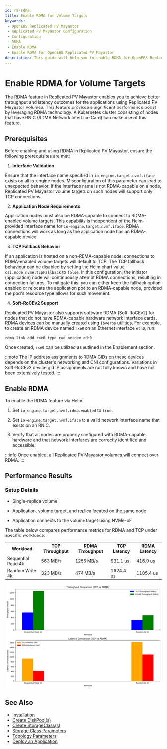 ```yaml
---
id: rs-rdma
title: Enable RDMA for Volume Targets
keywords:
 - OpenEBS Replicated PV Mayastor
 - Replicated PV Mayastor Configuration
 - Configuration
 - RDMA
 - Enable RDMA
 - Enable RDMA for OpenEBS Replicated PV Mayastor
description: This guide will help you to enable RDMA for OpenEBS Replicated PV Mayastor.
---
```


# Enable RDMA for Volume Targets

The RDMA feature in Replicated PV Mayastor enables you to achieve better throughput and latency outcomes for the applications using Replicated PV Mayastor Volumes. This feature provides a significant performance boost by leveraging RDMA technology. A Kubernetes cluster consisting of nodes that have RNIC (RDMA Network Interface Card) can make use of this feature.

## Prerequisites

Before enabling and using RDMA in Replicated PV Mayastor, ensure the following prerequisites are met:

1. **Interface Validation**

  Ensure that the interface name specified in `io-engine.target.nvmf.iface` exists on all io-engine nodes. Misconfiguration of this parameter can lead to unexpected behavior.
  If the interface name is not RDMA-capable on a node, Replicated PV Mayastor volume targets on such nodes will support only TCP connections.

2. **Application Node Requirements**

  Application nodes must also be RDMA-capable to connect to RDMA-enabled volume targets. This capability is independent of the Helm-provided interface name for `io-engine.target.nvmf.iface`. RDMA connections will work as long as the application node has an RDMA-capable device.

3. **TCP Fallback Behavior**

  If an application is hosted on a non-RDMA-capable node, connections to RDMA-enabled volume targets will default to TCP. The TCP fallback behaviour can be disabled by setting the Helm chart value `csi.node.nvme.tcpFallback` to `false`. In this configuration, the initiator (application) node will continuously attempt RDMA connections, resulting in connection failures. To mitigate this, you can either keep the fallback option enabled or relocate the application pod to an RDMA-capable node, provided the pod's resource type allows for such movement.

4. **Soft-RoCEv2 Support**

  Replicated PV Mayastor also supports software RDMA (Soft-RoCEv2) for nodes that do not have RDMA-capable hardware network interface cards. RDMA devices can be manually created using `ibverbs` utilities. For example, to create an RDMA device named `rxe0` on an Ethernet interface `eth0`, run:

  ```
  rdma link add rxe0 type rxe netdev eth0
  ```

  Once created, `rxe0` can be utilized as outlined in the Enablement section.
  
  :::note
  The IP address assignments to RDMA GIDs on these devices depends on the cluster's networking and CNI configurations. Variations in Soft-RoCEv2 device gid IP assignments are not fully known and have not been extensively tested.
  :::

## Enable RDMA

To enable the RDMA feature via Helm:

1. Set `io-engine.target.nvmf.rdma.enabled` to `true`.

2. Set `io-engine.target.nvmf.iface` to a valid network interface name that exists on an RNIC.

3. Verify that all nodes are properly configured with RDMA-capable hardware and that network interfaces are correctly identified and accessible.

:::info
Once enabled, all Replicated PV Mayastor volumes will connect over RDMA.
:::

## Performance Results

### Setup Details

- Single-replica volume

- Application, volume target, and replica located on the same node

- Application connects to the volume target using NVMe-oF

The table below compares performance metrics for RDMA and TCP under specific workloads:

<table>
 <tr> 
 <th>Workload</th>
 <th>TCP Throughput</th>
 <th>RDMA Throughput</th>
 <th>TCP Latency</th>
 <th>RDMA Latency</th>
 </tr>
  <tr>
      <td>Sequential Read 4k</td>
      <td>563 MB/s</td>
      <td>1256 MB/s</td>
      <td>931.1 us</td>
      <td>416.9 us</td>
   </tr>
  <tr>
      <td>Random Write 4k</td>
      <td>323 MB/s</td>
      <td>474 MB/s</td>
      <td>1624.4 us</td>
      <td>1105.4 us</td>
   </tr>
</table>

![tcp-vs-rdma](../../../../assets/tcp-vs-rdma.png)

## See Also

- [Installation](../../../quickstart-guide/installation.md)
- [Create DiskPool(s)](../configuration/rs-create-diskpool.md)
- [Create StorageClass(s)](../configuration/rs-create-storageclass.md)
- [Storage Class Parameters](../configuration/rs-storage-class-parameters.md)
- [Topology Parameters](../configuration/rs-topology-parameters.md)
- [Deploy an Application](../configuration/rs-deployment.md)